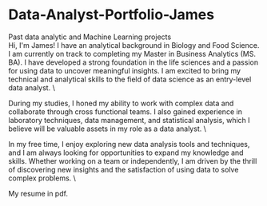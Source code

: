 # Data-Analyst-Portfolio-James
Past data analytic and Machine Learning projects \
Hi, I'm James! I have an analytical background in Biology and Food Science. I am currently on track to completing my Master in Business Analytics (MS. BA). I have developed a strong foundation in the life sciences and a passion for using data to uncover meaningful insights. I am excited to bring my technical and analytical skills to the field of data science as an entry-level data analyst. \

During my studies, I honed my ability to work with complex data and collaborate through cross functional teams. I also gained experience in laboratory techniques, data management, and statistical analysis, which I believe will be valuable assets in my role as a data analyst. \

In my free time, I enjoy exploring new data analysis tools and techniques, and I am always looking for opportunities to expand my knowledge and skills. Whether working on a team or independently, I am driven by the thrill of discovering new insights and the satisfaction of using data to solve complex problems. \

My resume in pdf.

